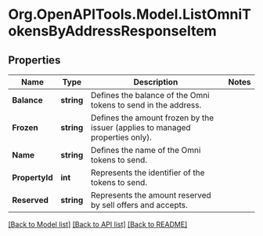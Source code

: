 # Org.OpenAPITools.Model.ListOmniTokensByAddressResponseItem

## Properties

Name | Type | Description | Notes
------------ | ------------- | ------------- | -------------
**Balance** | **string** | Defines the balance of the Omni tokens to send in the address. | 
**Frozen** | **string** | Defines the amount frozen by the issuer (applies to managed properties only). | 
**Name** | **string** | Defines the name of the Omni tokens to send. | 
**PropertyId** | **int** | Represents the identifier of the tokens to send. | 
**Reserved** | **string** | Represents the amount reserved by sell offers and accepts. | 

[[Back to Model list]](../README.md#documentation-for-models) [[Back to API list]](../README.md#documentation-for-api-endpoints) [[Back to README]](../README.md)

